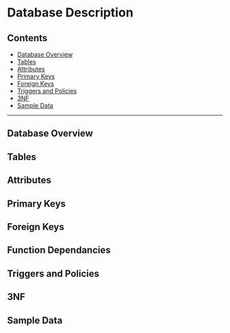 # Database Description

<a name="contents"></a>
## Contents

* [Database Overview](#database-overview)
* [Tables](#tables)
* [Attributes](#attributes)
* [Primary Keys](#primary-keys)
* [Foreign Keys](#foreign-keys)
* [Triggers and Policies](#trigger)
* [3NF](#3nf)
* [Sample Data](#sample-data)

***

<a name="database-overview"></a>
## Database Overview

<a name="tables"></a>
## Tables

<a name="attributes"></a>
## Attributes

<a name="primary-keys"></a>
## Primary Keys

<a name="foreign-keys"></a>
## Foreign Keys

<a name="fd"></a>
## Function Dependancies

<a name="trigger"></a>
## Triggers and Policies

<a name="3nf"></a>
## 3NF

<a name="sample-data"></a>
## Sample Data
